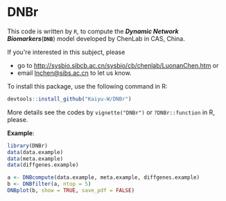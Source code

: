 # DNBr
This code is written by `R`, to compute the ___Dynamic Network Biomarkers___(__`DNB`__) model developed by ChenLab in CAS, China. 

If you're interested in this subject, please  
- go to http://sysbio.sibcb.ac.cn/sysbio/cb/chenlab/LuonanChen.htm or  
- email lnchen@sibs.ac.cn to let us know.  
  
To install this package, use the following command in R:  
```R
devtools::install_github("Kaiyu-W/DNBr")
```

More details see the codes by `vignette("DNBr")` or `?DNBr::function` in R, please.  
  
__Example__:
```R
library(DNBr)
data(data.example)
data(meta.example)
data(diffgenes.example)

a <- DNBcompute(data.example, meta.example, diffgenes.example)
b <- DNBfilter(a, ntop = 5)
DNBplot(b, show = TRUE, save_pdf = FALSE)
```
